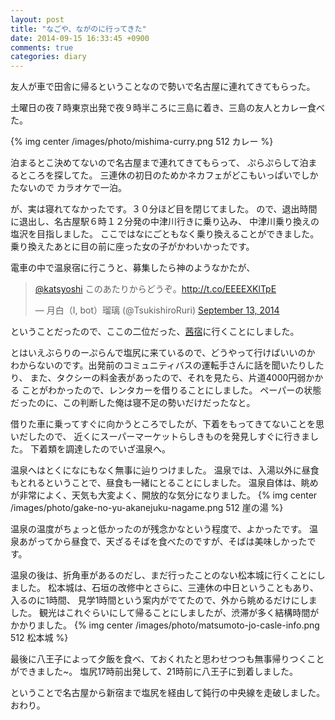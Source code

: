 ```yaml
---
layout: post
title: "なごや、ながのに行ってきた"
date: 2014-09-15 16:33:45 +0900
comments: true
categories: diary
---
```


友人が車で田舎に帰るということなので勢いで名古屋に連れてきてもらった。

土曜日の夜７時東京出発で夜９時半ころに三島に着き、三島の友人とカレー食べた。

{% img center /images/photo/mishima-curry.png 512 カレー %}

泊まるとこ決めてないので名古屋まで連れてきてもらって、
ぷらぷらして泊まるところを探してた。
三連休の初日のためかネカフェがどこもいっぱいでしかたないので
カラオケで一泊。

が、実は寝れてなかったです。３０分ほど目を閉じてました。
ので、退出時間に退出し、名古屋駅６時１２分発の中津川行きに乗り込み、
中津川乗り換えの塩沢を目指しました。
ここではなにごともなく乗り換えることができました。
乗り換えたあとに目の前に座った女の子がかわいかったです。

電車の中で温泉宿に行こうと、募集したら神のようなかたが、

<blockquote class="twitter-tweet" lang="ja"><p><a href="https://twitter.com/katsyoshi">@katsyoshi</a> このあたりからどうぞ。<a href="http://t.co/EEEEXKlTpE">http://t.co/EEEEXKlTpE</a></p>&mdash; 月白（I, bot）瑠璃 (@TsukishiroRuri) <a href="https://twitter.com/TsukishiroRuri/status/510889560532717568">September 13, 2014</a></blockquote>
<script async src="//platform.twitter.com/widgets.js" charset="utf-8"></script>

ということだったので、ここの二位だった、[茜宿](http://www.akanejyku.com)に行くことにしました。

とはいえぶらりのーぷらんで塩尻に来ているので、どうやって行けばいいのか
わからないのです。出発前のコミュニティバスの運転手さんに話を聞いたりしたり、
また、タクシーの料金表があったので、それを見たら、片道4000円弱かかる
ことがわかったので、レンタカーを借りることにしました。
ペーパーの状態だったのに、この判断した俺は寝不足の勢いだけだったなと。

借りた車に乗ってすぐに向かうところでしたが、下着をもってきてないことを思いだしたので、
近くにスーパーマーケットらしきものを発見しすぐに行きました。
下着類を調達したのでいざ温泉へ。

温泉へはとくになにもなく無事に辿りつけました。
温泉では、入湯以外に昼食もとれるということで、昼食も一緒にとることにしました。
温泉自体は、眺めが非常によく、天気も大変よく、開放的な気分になりました。
{% img center /images/photo/gake-no-yu-akanejuku-nagame.png 512 崖の湯 %}

温泉の温度がちょっと低かったのが残念かなという程度で、よかったです。
温泉あがってから昼食で、天ざるそばを食べたのですが、そばは美味しかったです。

温泉の後は、折角車があるのだし、まだ行ったことのない松本城に行くことにしました。
松本城は、石垣の改修中とさらに、三連休の中日ということもあり、入るのに1時間、
見学1時間という案内がでてたので、外から眺めるだけにしました。
観光はこれぐらいにして帰ることにしましたが、渋滞が多く結構時間がかかりました。
{% img center /images/photo/matsumoto-jo-casle-info.png 512 松本城 %}

最後に八王子によって夕飯を食べ、ておくれたと思わせつつも無事帰りつくことができました~。
塩尻17時前出発して、21時前に八王子に到着しました。

ということで名古屋から新宿まで塩尻を経由して鈍行の中央線を走破しました。
おわり。

